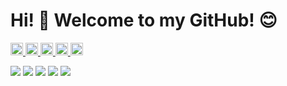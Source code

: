 # Hi! :wave: Welcome to my GitHub! 😊

<p align="left">
  <a href="https://github.com/Kei-dev-1213">
    <img height="20" src="https://komarev.com/ghpvc/?username=Kei-dev-1213" />
  </a>
  <a href="https://github.com/Kei-dev-1213">
    <img height="20" src="https://img.shields.io/github/followers/Kei-dev-1213?label=follow&logo=github&style=flat" />
  </a>
  <a href="http://qiita.com/Kei-dev-1213">
    <img height="20" src="https://qiita-badge.apiapi.app/s/Kei-dev-1213/posts.svg" />
  </a>
  <a href="http://qiita.com/Kei-dev-1213">
    <img height="20" src="https://qiita-badge.apiapi.app/s/Kei-dev-1213/contributions.svg" />
  </a>
  <a href="https://zenn.dev/Kei-dev-1213">
    <img height="20" src="https://badgen.org/img/zenn/Kei-dev-1213/articles?style=plastic" />
  </a>
</p>

    
![](http://github-profile-summary-cards.vercel.app/api/cards/profile-details?username=Kei-dev-1213&theme=gruvbox)
![](http://github-profile-summary-cards.vercel.app/api/cards/repos-per-language?username=Kei-dev-1213&theme=gruvbox)
![](http://github-profile-summary-cards.vercel.app/api/cards/most-commit-language?username=Kei-dev-1213&theme=gruvbox)
![](http://github-profile-summary-cards.vercel.app/api/cards/stats?username=Kei-dev-1213&theme=gruvbox)
![](http://github-profile-summary-cards.vercel.app/api/cards/productive-time?username=Kei-dev-1213&theme=gruvbox&utcOffset=9)
